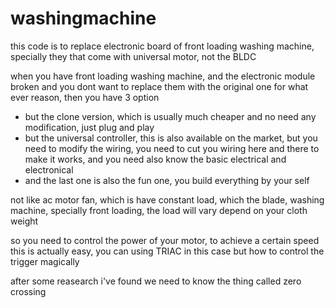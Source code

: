 # washingmachine
this code is to replace electronic board of front loading washing machine, specially they that come with universal motor, not the BLDC 

when you have front loading washing machine, and the electronic module broken
and you dont want to replace them with the original one for what ever reason, then you have 3 option
- but the clone version, which is usually much cheaper and no need any modification, just plug and play
- but the universal controller, this is also available on the market, but you need to modify the wiring, you need to cut you wiring here and there to make it works, and you need also know the basic electrical and electronical
- and the last one is also the fun one, you build everything by your self

not like ac motor fan, which is have constant load, which the blade, washing machine, specially front loading, the load will vary depend on your cloth weight

so you need to control the power of your motor, to achieve a certain speed
this is actually easy, you can using TRIAC in this case
but how to control the trigger magically

after some reasearch 
i've found we need to know the thing called zero crossing 
